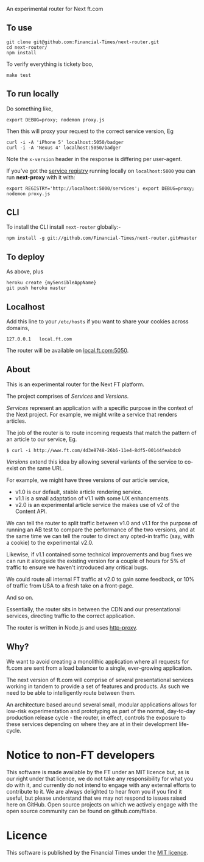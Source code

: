 An experimental router for Next ft.com

To use
---

    git clone git@github.com:Financial-Times/next-router.git
    cd next-router/
    npm install

To verify everything is tickety boo,

    make test

To run locally
---

Do something like,

    export DEBUG=proxy; nodemon proxy.js

Then this will proxy your request to the correct service version, Eg

    curl -i -A 'iPhone 5' localhost:5050/badger
    curl -i -A 'Nexus 4' localhost:5050/badger

Note the `x-version` header in the response is differing per user-agent.

If you've got the [service registry](https://github.com/Financial-Times/next-service-registry) running locally on `localhost:5000` you can run **next-proxy** with it with:

    export REGISTRY='http://localhost:5000/services'; export DEBUG=proxy; nodemon proxy.js

CLI
---

To install the CLI install `next-router` globally:-

    npm install -g git://github.com/Financial-Times/next-router.git#master

To deploy
---

As above, plus

    heroku create {mySensibleAppName}
    git push heroku master


Localhost
---

Add this line to your `/etc/hosts` if you want to share your cookies across domains,

    127.0.0.1   local.ft.com

The router will be available on [local.ft.com:5050](http://local.ft.com:5050).

About 
---

This is an experimental router for the Next FT platform.

The project comprises of _Services_ and _Versions_.

_Services_ represent an application with a specific purpose in the context of
the Next project. For example, we might write a service that renders articles.

The job of the router is to route incoming requests that match the pattern of
an article to our service, Eg.

    $ curl -i http://www.ft.com/4d3e8748-26b6-11e4-8df5-00144feabdc0

_Versions_ extend this idea by allowing several variants of the service to
co-exist on the same URL. 

For example, we might have three versions of our article service,

 - v1.0 is our default, stable article rendering service.
 - v1.1 is a small adaptation of v1.1 with some UX enhancements.
 - v2.0 is an experimental article service the makes use of v2 of the Content
   API.

We can tell the router to split traffic between v1.0 and v1.1 for the purpose of
running an AB test to compare the performance of the two versions, and at the
same time we can tell the router to direct any opted-in traffic (say, with a
cookie) to the experimental v2.0.

Likewise, if v1.1 contained some technical improvements and bug fixes we can
run it alongside the existing version for a couple of hours for 5% of traffic
to ensure we haven't introduced any critical bugs.

We could route all internal FT traffic at v2.0 to gain some feedback, or 10% of
traffic from USA to a fresh take on a front-page. 

And so on.

Essentially, the router sits in between the CDN and our
presentational services, directing traffic to the correct application.

The router is written in Node.js and uses
[http-proxy](https://github.com/nodejitsu/node-http-proxy).

Why?
---

We want to avoid creating a monolithic application where all requests for
ft.com are sent from a load balancer to a single, ever-growing application.

The next version of ft.com will comprise of several presentational services
working in tandem to provide a set of features and products. As such we need to
be able to intelligently route between them.  

An architecture based around several small, modular applications allows for
low-risk experimentation and prototyping as part of the normal, day-to-day
production release cycle - the router, in effect, controls the exposure to
these services depending on where they are at in their development life-cycle.

# Notice to non-FT developers

This software is made available by the FT under an MIT licence but, as is our
right under that licence, we do not take any responsibility for what you do
with it, and currently do not intend to engage with any external efforts to
contribute to it.  We are always delighted to hear from you if you find it
useful, but please understand that we may not respond to issues raised here on
GitHub.  Open source projects on which we actively engage with the open source
community can be found on github.com/ftlabs.

# Licence

This software is published by the Financial Times under the [MIT
licence](http://opensource.org/licenses/MIT).

